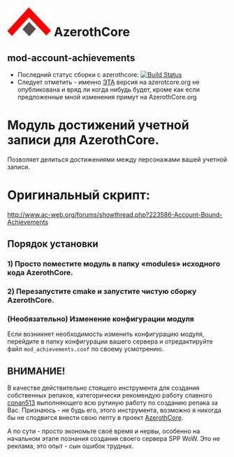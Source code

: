 # ![logo](https://raw.githubusercontent.com/azerothcore/azerothcore.github.io/master/images/logo-github.png) AzerothCore
## mod-account-achievements
- Последний статус сборки с azerothcore: [![Build Status](https://github.com/azerothcore/mod-account-achievements/workflows/core-build/badge.svg?branch=master&event=push)](https://github.com/azerothcore/mod-account-achievements)
- Следует отметить - именно [ЭТА](https://github.com/MRafStudio/mod-account-achievements) версия на azerotcore.org не опубликована и вряд ли когда нибудь будет, кроме как если предложенные мной изменения примут на AzerothCore.org

# Модуль достижений учетной записи для AzerothCore.

Позволяет делиться достижениями между персонажами вашей учетной записи.

# Оригинальный скрипт:
http://www.ac-web.org/forums/showthread.php?223586-Account-Bound-Achievements

## Порядок установки

### 1) Просто поместите модуль в папку «modules» исходного кода AzerothCore.
### 2) Перезапустите cmake и запустите чистую сборку AzerothCore.

### (Необязательно) Изменение конфигурации модуля

Если возникнет необходимость изменить конфигурацию модуля, перейдите в папку конфигурации вашего сервера и отредактируйте файл `mod_achievements.conf` по своему усмотрению.

## ВНИМАНИЕ!

В качестве действительно стоящего инструмента для создания собственных репаков, категорически рекомендую работу славного [conan513](https://github.com/conan513/TrinityBuilder/releases) выполняющего всю рутиную работу по созданию репака за Вас.
Признаюсь - не будь его, этого инструмента, возможно я никогда бы не сподвигся внести свою лепту в проект [AzerothCore](https://www.azerothcore.org/catalogue.html#/).

А по сути - просто экономьте своё время и нервы, особенно на начальном этапе познания создания своего сервера SPP WoW.
Это не реклама, это опыт - сын ошибок трудных.
